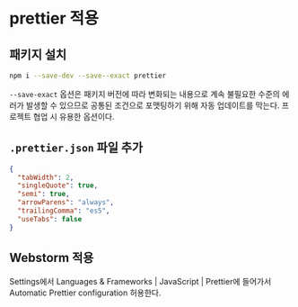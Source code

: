 # prettier 적용

## 패키지 설치

```bash
npm i --save-dev --save--exact prettier
```

`--save-exact` 옵션은 패키지 버전에 따라 변화되는 내용으로 계속 불필요한 수준의 에러가 발생할 수 있으므로 공통된 조건으로 포맷팅하기 위해 자동 업데이트를 막는다. 프로젝트 협업 시 유용한 옵션이다.

## `.prettier.json` 파일 추가

```json
{
  "tabWidth": 2,
  "singleQuote": true,
  "semi": true,
  "arrowParens": "always",
  "trailingComma": "es5",
  "useTabs": false
}
```

## Webstorm 적용

Settings에서 Languages & Frameworks | JavaScript | Prettier에 들어가서 Automatic Prettier configuration 허용한다.